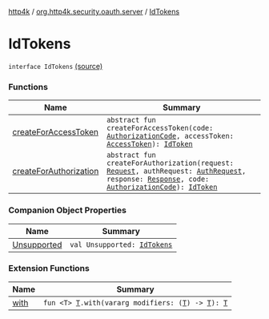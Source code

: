 [http4k](../../index.md) / [org.http4k.security.oauth.server](../index.md) / [IdTokens](./index.md)

# IdTokens

`interface IdTokens` [(source)](https://github.com/http4k/http4k/blob/master/http4k-security-oauth/src/main/kotlin/org/http4k/security/oauth/server/IdTokens.kt#L8)

### Functions

| Name | Summary |
|---|---|
| [createForAccessToken](create-for-access-token.md) | `abstract fun createForAccessToken(code: `[`AuthorizationCode`](../-authorization-code/index.md)`, accessToken: `[`AccessToken`](../../org.http4k.security/-access-token/index.md)`): `[`IdToken`](../../org.http4k.security.openid/-id-token/index.md) |
| [createForAuthorization](create-for-authorization.md) | `abstract fun createForAuthorization(request: `[`Request`](../../org.http4k.core/-request/index.md)`, authRequest: `[`AuthRequest`](../-auth-request/index.md)`, response: `[`Response`](../../org.http4k.core/-response/index.md)`, code: `[`AuthorizationCode`](../-authorization-code/index.md)`): `[`IdToken`](../../org.http4k.security.openid/-id-token/index.md) |

### Companion Object Properties

| Name | Summary |
|---|---|
| [Unsupported](-unsupported.md) | `val Unsupported: `[`IdTokens`](./index.md) |

### Extension Functions

| Name | Summary |
|---|---|
| [with](../../org.http4k.core/with.md) | `fun <T> `[`T`](../../org.http4k.core/with.md#T)`.with(vararg modifiers: (`[`T`](../../org.http4k.core/with.md#T)`) -> `[`T`](../../org.http4k.core/with.md#T)`): `[`T`](../../org.http4k.core/with.md#T) |
